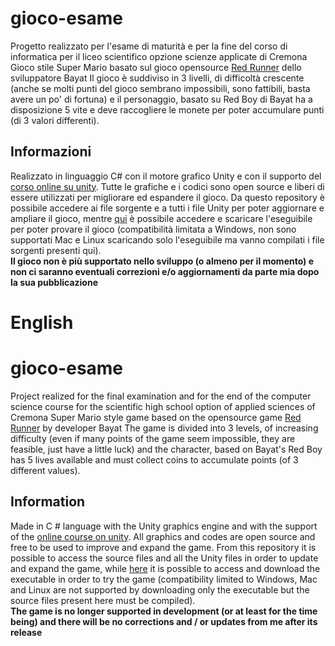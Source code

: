 # gioco-esame
Progetto realizzato per l'esame di maturità e per la fine del corso di informatica per il liceo scientifico opzione scienze applicate di Cremona
Gioco stile Super Mario basato sul gioco opensource [Red Runner](https://bayat.itch.io/red-runner) dello sviluppatore Bayat
Il gioco è suddiviso in 3 livelli, di difficoltà crescente (anche se molti punti del gioco sembrano impossibili, sono fattibili, basta avere un po' di fortuna) e il personaggio, basato su Red Boy di Bayat ha a disposizione 5 vite e deve raccogliere le monete per poter accumulare punti (di 3 valori differenti). 

## Informazioni
Realizzato in linguaggio C# con il motore grafico Unity e con il supporto del [corso online su unity](https://www.udemy.com/course/unitycourse/). Tutte le grafiche e i codici sono open source e liberi di essere utilizzati per migliorare ed espandere il gioco. Da questo repository è possibile accedere ai file sorgente e a tutti i file Unity per poter aggiornare e ampliare il gioco, mentre [qui](https://github.com/GiorCocc/gioco-esame-eseguibile-windows) è possibile accedere e scaricare l'eseguibile per poter provare il gioco (compatibilità limitata a Windows, non sono supportati Mac e Linux scaricando solo l'eseguibile ma vanno compilati i file sorgenti presenti qui). \
**Il gioco non è più supportato nello sviluppo (o almeno per il momento) e non ci saranno eventuali correzioni e/o aggiornamenti da parte mia dopo la sua pubblicazione**

# **English**
# gioco-esame
Project realized for the final examination and for the end of the computer science course for the scientific high school option of applied sciences of Cremona
Super Mario style game based on the opensource game [Red Runner](https://bayat.itch.io/red-runner) by developer Bayat
The game is divided into 3 levels, of increasing difficulty (even if many points of the game seem impossible, they are feasible, just have a little luck) and the character, based on Bayat's Red Boy has 5 lives available and must collect coins to accumulate points (of 3 different values). 

## Information
Made in C # language with the Unity graphics engine and with the support of the [online course on unity](https://www.udemy.com/course/unitycourse/). All graphics and codes are open source and free to be used to improve and expand the game. From this repository it is possible to access the source files and all the Unity files in order to update and expand the game, while [here](https://github.com/GiorCocc/gioco-esame-eseguibile-windows) it is possible to access and download the executable in order to try the game (compatibility limited to Windows, Mac and Linux are not supported by downloading only the executable but the source files present here must be compiled). \
**The game is no longer supported in development (or at least for the time being) and there will be no corrections and / or updates from me after its release**

